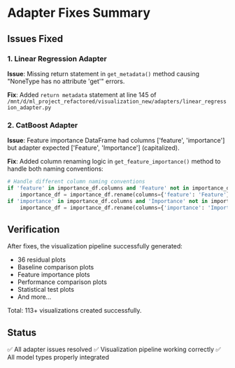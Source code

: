 # Adapter Fixes Summary

## Issues Fixed

### 1. Linear Regression Adapter
**Issue**: Missing return statement in `get_metadata()` method causing "NoneType has no attribute 'get'" errors.

**Fix**: Added `return metadata` statement at line 145 of `/mnt/d/ml_project_refactored/visualization_new/adapters/linear_regression_adapter.py`

### 2. CatBoost Adapter
**Issue**: Feature importance DataFrame had columns ['feature', 'importance'] but adapter expected ['Feature', 'Importance'] (capitalized).

**Fix**: Added column renaming logic in `get_feature_importance()` method to handle both naming conventions:
```python
# Handle different column naming conventions
if 'feature' in importance_df.columns and 'Feature' not in importance_df.columns:
    importance_df = importance_df.rename(columns={'feature': 'Feature'})
if 'importance' in importance_df.columns and 'Importance' not in importance_df.columns:
    importance_df = importance_df.rename(columns={'importance': 'Importance'})
```

## Verification

After fixes, the visualization pipeline successfully generated:
- 36 residual plots
- Baseline comparison plots
- Feature importance plots
- Performance comparison plots
- Statistical test plots
- And more...

Total: 113+ visualizations created successfully.

## Status
✅ All adapter issues resolved
✅ Visualization pipeline working correctly
✅ All model types properly integrated